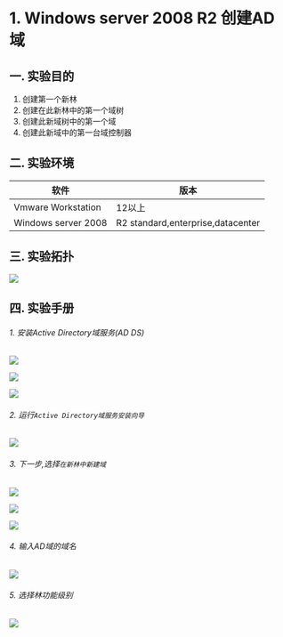 # 1. Windows server 2008 R2 创建AD域

## 一. 实验目的
1. 创建第一个新林
2. 创建在此新林中的第一个域树
3. 创建此新域树中的第一个域
4. 创建此新域中的第一台域控制器

## 二. 实验环境

|软件|版本|
|----|----|
|Vmware Workstation| 12以上 |
|Windows server 2008| R2 standard,enterprise,datacenter|

## 三. 实验拓扑

![](/windows/win2008R2/serverAD/image/createAD-1.png)

## 四. 实验手册

###### 1. 安装Active Directory域服务(AD DS)

![](/windows/win2008R2/serverAD/image/createAD-2.png)

![](/windows/win2008R2/serverAD/image/createAD-3.png)

![](/windows/win2008R2/serverAD/image/createAD-4.png)

###### 2. 运行`Active Directory域服务安装向导`

![](/windows/win2008R2/serverAD/image/createAD-5.png)

###### 3. 下一步,选择`在新林中新建域`

![](/windows/win2008R2/serverAD/image/createAD-8.png)


![](/windows/win2008R2/serverAD/image/createAD-7.png)

![](/windows/win2008R2/serverAD/image/createAD-6.png)

###### 4. 输入AD域的域名

![](/windows/win2008R2/serverAD/image/createAD-9.png)

###### 5. 选择林功能级别

![](/windows/win2008R2/serverAD/image/createAD-10.png)


